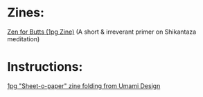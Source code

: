 Zines:
====

[Zen for Butts (1pg Zine)](Zen-For-Butts_1pg-zine.pdf) (A short &amp; irreverant primer on Shikantaza meditation)

Instructions:
====

[1pg "Sheet-o-paper" zine folding from Umami Design](https://web.archive.org/web/20160621153649if_/http://blog.umamidesign.com/ud-content/2013/09/ud_130918_zine-instructions.jpg)
